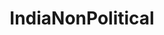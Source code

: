 ---
title: IndiaNonPolitical
crosslinks:
- IndiaSpeaks
- AskReddit
- india
- ComedyIndia
- funny
- IndiaInvestments
- asoiaf
- movies
- gameofthrones
- Cricket
- philosophy
- AMAAggregator
- IndiaMain
- worldnews
- OutOfTheLoop
- Android
- indianpeoplequora
- sahitya
- me_irl
---